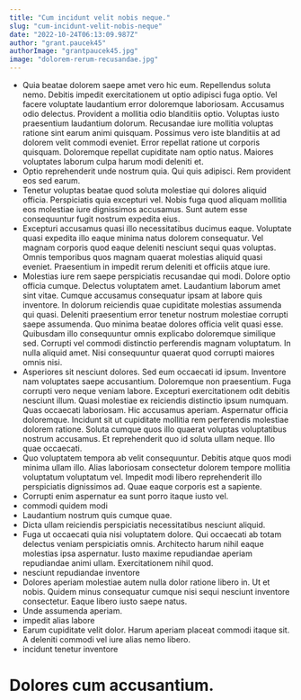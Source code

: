 ```yaml
---
title: "Cum incidunt velit nobis neque."
slug: "cum-incidunt-velit-nobis-neque"
date: "2022-10-24T06:13:09.987Z"
author: "grant.paucek45"
authorImage: "grantpaucek45.jpg"
image: "dolorem-rerum-recusandae.jpg"
---
```

- Quia beatae dolorem saepe amet vero hic eum. Repellendus soluta nemo. Debitis impedit exercitationem ut optio adipisci fuga optio. Vel facere voluptate laudantium error doloremque laboriosam.
Accusamus odio delectus. Provident a mollitia odio blanditiis optio. Voluptas iusto praesentium laudantium dolorum. Recusandae iure mollitia voluptas ratione sint earum animi quisquam.
Possimus vero iste blanditiis at ad dolorem velit commodi eveniet. Error repellat ratione ut corporis quisquam. Doloremque repellat cupiditate nam optio natus. Maiores voluptates laborum culpa harum modi deleniti et.
- Optio reprehenderit unde nostrum quia.
Qui quis adipisci.
Rem provident eos sed earum.
- Tenetur voluptas beatae quod soluta molestiae qui dolores aliquid officia. Perspiciatis quia excepturi vel. Nobis fuga quod aliquam mollitia eos molestiae iure dignissimos accusamus. Sunt autem esse consequuntur fugit nostrum expedita eius.
- Excepturi accusamus quasi illo necessitatibus ducimus eaque. Voluptate quasi expedita illo eaque minima natus dolorem consequatur. Vel magnam corporis quod eaque deleniti nesciunt sequi quas voluptas. Omnis temporibus quos magnam quaerat molestias aliquid quasi eveniet. Praesentium in impedit rerum deleniti et officiis atque iure.
- Molestias iure rem saepe perspiciatis recusandae qui modi. Dolore optio officia cumque. Delectus voluptatem amet.
Laudantium laborum amet sint vitae. Cumque accusamus consequatur ipsam at labore quis inventore. In dolorum reiciendis quae cupiditate molestias assumenda qui quasi.
Deleniti praesentium error tenetur nostrum molestiae corrupti saepe assumenda. Quo minima beatae dolores officia velit quasi esse. Quibusdam illo consequuntur omnis explicabo doloremque similique sed. Corrupti vel commodi distinctio perferendis magnam voluptatum. In nulla aliquid amet. Nisi consequuntur quaerat quod corrupti maiores omnis nisi.
- Asperiores sit nesciunt dolores. Sed eum occaecati id ipsum. Inventore nam voluptates saepe accusantium. Doloremque non praesentium. Fuga corrupti vero neque veniam labore.
Excepturi exercitationem odit debitis nesciunt illum. Quasi molestiae ex reiciendis distinctio ipsum numquam. Quas occaecati laboriosam. Hic accusamus aperiam. Aspernatur officia doloremque. Incidunt sit ut cupiditate mollitia rem perferendis molestiae dolorem ratione.
Soluta cumque quos illo quaerat voluptas voluptatibus nostrum accusamus. Et reprehenderit quo id soluta ullam neque. Illo quae occaecati.
- Quo voluptatem tempora ab velit consequuntur. Debitis atque quos modi minima ullam illo. Alias laboriosam consectetur dolorem tempore mollitia voluptatum voluptatum vel. Impedit modi libero reprehenderit illo perspiciatis dignissimos ad. Quae eaque corporis est a sapiente.
- Corrupti enim aspernatur ea sunt porro itaque iusto vel.
- commodi quidem modi
- Laudantium nostrum quis cumque quae.
- Dicta ullam reiciendis perspiciatis necessitatibus nesciunt aliquid.
- Fuga ut occaecati quia nisi voluptatem dolore. Qui occaecati ab totam delectus veniam perspiciatis omnis. Architecto harum nihil eaque molestias ipsa aspernatur. Iusto maxime repudiandae aperiam repudiandae animi ullam. Exercitationem nihil quod.
- nesciunt repudiandae inventore
- Dolores aperiam molestiae autem nulla dolor ratione libero in. Ut et nobis. Quidem minus consequatur cumque nisi sequi nesciunt inventore consectetur. Eaque libero iusto saepe natus.
- Unde assumenda aperiam.
- impedit alias labore
- Earum cupiditate velit dolor. Harum aperiam placeat commodi itaque sit. A deleniti commodi vel iure alias nemo libero.
- incidunt tenetur inventore
# Dolores cum accusantium.